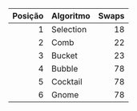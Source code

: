 |   Posição | Algoritmo   |   Swaps |
|----------:|:------------|--------:|
|         1 | Selection   |      18 |
|         2 | Comb        |      22 |
|         3 | Bucket      |      23 |
|         4 | Bubble      |      78 |
|         5 | Cocktail    |      78 |
|         6 | Gnome       |      78 |